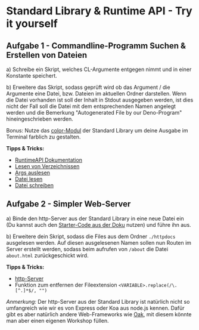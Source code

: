 # Standard Library & Runtime API - Try it yourself

## Aufgabe 1 - Commandline-Programm Suchen & Erstellen von Dateien

a) Schreibe ein Skript, welches CL-Argumente entgegen nimmt und in einer Konstante speichert.

b) Erweitere das Skript, sodass geprüft wird ob das Argument / die Argumente eine Datei, bzw. Dateien im aktuellen Ordner darstellen. Wenn die Datei vorhanden ist soll der Inhalt in Stdout ausgegeben werden, ist dies nicht der Fall soll die Datei mit dem entsprechenden Namen angelegt werden und die Bemerkung "Autogenerated File by our Deno-Program" hineingeschrieben werden.

Bonus: Nutze das [color-Modul](https://deno.land/std@0.100.0/fmt) der Standard Library um deine Ausgabe im Terminal farblich zu gestalten.

**Tipps & Tricks:**
- [RuntimeAPI Dokumentation](https://doc.deno.land/builtin/stable)
- [Lesen von Verzeichnissen](https://doc.deno.land/builtin/stable#Deno.readDirSync)
- [Args auslesen](https://doc.deno.land/builtin/stable#Deno.args)
- [Datei lesen](https://doc.deno.land/builtin/stable#Deno.readFileSync)
- [Datei schreiben](https://doc.deno.land/builtin/stable#Deno.writeFileSync)

## Aufgabe 2 - Simpler Web-Server

a) Binde den http-Server aus der Standard Library in eine neue Datei ein (Du kannst auch den [Starter-Code aus der Doku](https://deno.land/std/http#http) nutzen) und führe ihn aus.

b) Erweitere dein Skript, sodass die Files aus dem Ordner `./httpdocs` ausgelesen werden. Auf diesen ausgelesenen Namen sollen nun Routen im Server erstellt werden, sodass beim aufrufen von `/about` die Datei `about.html` zurückgeschickt wird.

**Tipps & Tricks:**
- [http-Server](https://deno.land/std/http#http)
- Funktion zum entfernen der Fileextension `<VARIABLE>.replace(/\.[^.]*$/, "")`

*Anmerkung:* Der http-Server aus der Standard Library ist natürlich nicht so umfangreich wie wir es von Express oder Koa aus node.js kennen. Dafür gibt es aber natürlich andere Web-Frameworks wie [Oak](https://deno.land/x/oak), mit diesem könnte man aber einen eigenen Workshop füllen.
